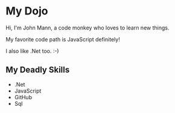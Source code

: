 # My Dojo

Hi, I'm John Mann, a code monkey who loves to learn new things.

My favorite code path is JavaScript definitely!

I also like .Net too. :-)

## My Deadly Skills

* .Net
* JavaScript
* GitHub
* Sql